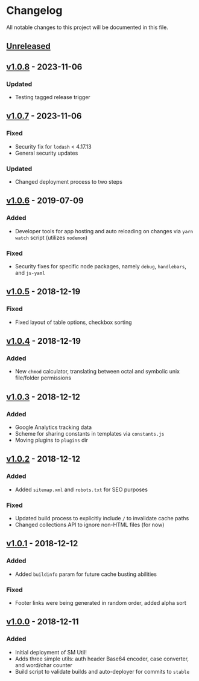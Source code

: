# Changelog

All notable changes to this project will be documented in this file.

## [Unreleased]

## [v1.0.8] - 2023-11-06

### Updated
- Testing tagged release trigger

## [v1.0.7] - 2023-11-06

### Fixed
- Security fix for `lodash` < 4.17.13
- General security updates

### Updated
- Changed deployment process to two steps

## [v1.0.6] - 2019-07-09

### Added
- Developer tools for app hosting and auto reloading on changes via `yarn watch` script (utilizes `nodemon`)

### Fixed
- Security fixes for specific node packages, namely `debug`, `handlebars`, and `js-yaml`

## [v1.0.5] - 2018-12-19

### Fixed
- Fixed layout of table options, checkbox sorting

## [v1.0.4] - 2018-12-19

### Added
- New `chmod` calculator, translating between octal and symbolic unix file/folder permissions

## [v1.0.3] - 2018-12-12

### Added
- Google Analytics tracking data
- Scheme for sharing constants in templates via `constants.js`
- Moving plugins to `plugins` dir

## [v1.0.2] - 2018-12-12

### Added
- Added `sitemap.xml` and `robots.txt` for SEO purposes

### Fixed
- Updated build process to explicitly include `/` to invalidate cache paths
- Changed collections API to ignore non-HTML files (for now)

## [v1.0.1] - 2018-12-12

### Added
- Added `buildinfo` param for future cache busting abilities

### Fixed
- Footer links were being generated in random order, added alpha sort

## [v1.0.0] - 2018-12-11

### Added
- Initial deployment of SM Util!
- Adds three simple utils: auth header Base64 encoder, case converter, and word/char counter
- Build script to validate builds and auto-deployer for commits to `stable`


[Unreleased]: https://github.com/audseb/smutil/compare/v1.0.8...HEAD
[v1.0.8]: https://github.com/audseb/smutil/compare/v1.0.7...v1.0.8
[v1.0.7]: https://github.com/audseb/smutil/compare/v1.0.6...v1.0.7
[v1.0.6]: https://github.com/audseb/smutil/compare/v1.0.5...v1.0.6
[v1.0.5]: https://github.com/audseb/smutil/compare/v1.0.4...v1.0.5
[v1.0.4]: https://github.com/audseb/smutil/compare/v1.0.3...v1.0.4
[v1.0.3]: https://github.com/audseb/smutil/compare/v1.0.2...v1.0.3
[v1.0.2]: https://github.com/audseb/smutil/compare/v1.0.1...v1.0.2
[v1.0.1]: https://github.com/audseb/smutil/compare/v1.0.0...v1.0.1
[v1.0.0]: https://github.com/audseb/smutil/compare/42439791ca0a02465161df102260ae60efd66efb...v1.0.0
